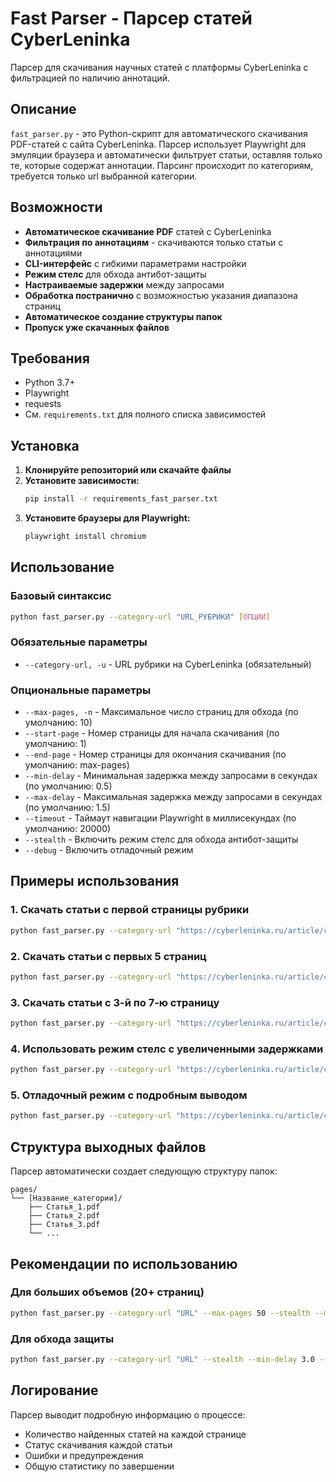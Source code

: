 # Fast Parser - Парсер статей CyberLeninka

Парсер для скачивания научных статей с платформы CyberLeninka с фильтрацией по наличию аннотаций.

## Описание

`fast_parser.py` - это Python-скрипт для автоматического скачивания PDF-статей с сайта CyberLeninka. Парсер использует Playwright для эмуляции браузера и автоматически фильтрует статьи, оставляя только те, которые содержат аннотации. Парсинг происходит по категориям, требуется только url выбранной категории.

## Возможности

- **Автоматическое скачивание PDF** статей с CyberLeninka
- **Фильтрация по аннотациям** - скачиваются только статьи с аннотациями
- **CLI-интерфейс** с гибкими параметрами настройки
- **Режим стелс** для обхода антибот-защиты
- **Настраиваемые задержки** между запросами
- **Обработка постранично** с возможностью указания диапазона страниц
- **Автоматическое создание структуры папок**
- **Пропуск уже скачанных файлов**

## Требования

- Python 3.7+
- Playwright
- requests
- См. `requirements.txt` для полного списка зависимостей

## Установка

1. **Клонируйте репозиторий или скачайте файлы**
2. **Установите зависимости:**
   ```bash
   pip install -r requirements_fast_parser.txt
   ```
3. **Установите браузеры для Playwright:**
   ```bash
   playwright install chromium
   ```

## Использование

### Базовый синтаксис

```bash
python fast_parser.py --category-url "URL_РУБРИКИ" [ОПЦИИ]
```

### Обязательные параметры

- `--category-url, -u` - URL рубрики на CyberLeninka (обязательный)

### Опциональные параметры

- `--max-pages, -n` - Максимальное число страниц для обхода (по умолчанию: 10)
- `--start-page` - Номер страницы для начала скачивания (по умолчанию: 1)
- `--end-page` - Номер страницы для окончания скачивания (по умолчанию: max-pages)
- `--min-delay` - Минимальная задержка между запросами в секундах (по умолчанию: 0.5)
- `--max-delay` - Максимальная задержка между запросами в секундах (по умолчанию: 1.5)
- `--timeout` - Таймаут навигации Playwright в миллисекундах (по умолчанию: 20000)
- `--stealth` - Включить режим стелс для обхода антибот-защиты
- `--debug` - Включить отладочный режим

## Примеры использования

### 1. Скачать статьи с первой страницы рубрики

```bash
python fast_parser.py --category-url "https://cyberleninka.ru/article/c/mathematics"
```

### 2. Скачать статьи с первых 5 страниц

```bash
python fast_parser.py --category-url "https://cyberleninka.ru/article/c/mathematics" --max-pages 5
```

### 3. Скачать статьи с 3-й по 7-ю страницу

```bash
python fast_parser.py --category-url "https://cyberleninka.ru/article/c/mathematics" --start-page 3 --end-page 7
```

### 4. Использовать режим стелс с увеличенными задержками

```bash
python fast_parser.py --category-url "https://cyberleninka.ru/article/c/mathematics" --stealth --min-delay 2.0 --max-delay 5.0
```

### 5. Отладочный режим с подробным выводом

```bash
python fast_parser.py --category-url "https://cyberleninka.ru/article/c/mathematics" --debug --max-pages 2
```

## Структура выходных файлов

Парсер автоматически создает следующую структуру папок:

```
pages/
└── [Название_категории]/
    ├── Статья_1.pdf
    ├── Статья_2.pdf
    ├── Статья_3.pdf
    └── ...
```

## Рекомендации по использованию

### Для больших объемов (20+ страниц)
```bash
python fast_parser.py --category-url "URL" --max-pages 50 --stealth --min-delay 2.0 --max-delay 5.0
```

### Для обхода защиты
```bash
python fast_parser.py --category-url "URL" --stealth --min-delay 3.0 --max-delay 8.0
```


## Логирование

Парсер выводит подробную информацию о процессе:
- Количество найденных статей на каждой странице
- Статус скачивания каждой статьи
- Ошибки и предупреждения
- Общую статистику по завершении
